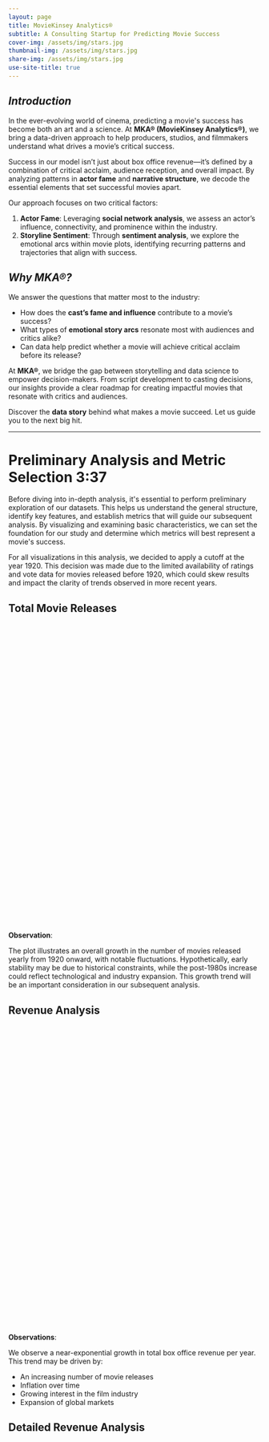 ```yaml
---
layout: page
title: MovieKinsey Analytics®
subtitle: A Consulting Startup for Predicting Movie Success
cover-img: /assets/img/stars.jpg
thumbnail-img: /assets/img/stars.jpg
share-img: /assets/img/stars.jpg
use-site-title: true
---
```


## *Introduction*

In the ever-evolving world of cinema, predicting a movie's success has become both an art and a science. At **MKA® (MovieKinsey Analytics®)**, we bring a data-driven approach to help producers, studios, and filmmakers understand what drives a movie’s critical success.

Success in our model isn’t just about box office revenue—it’s defined by a combination of critical acclaim, audience reception, and overall impact. By analyzing patterns in **actor fame** and **narrative structure**, we decode the essential elements that set successful movies apart.

Our approach focuses on two critical factors:  

1. **Actor Fame**: Leveraging **social network analysis**, we assess an actor’s influence, connectivity, and prominence within the industry.  
2. **Storyline Sentiment**: Through **sentiment analysis**, we explore the emotional arcs within movie plots, identifying recurring patterns and trajectories that align with success.

## *Why MKA®?*

We answer the questions that matter most to the industry:  

- How does the **cast’s fame and influence** contribute to a movie’s success?  
- What types of **emotional story arcs** resonate most with audiences and critics alike?  
- Can data help predict whether a movie will achieve critical acclaim before its release?  

At **MKA®**, we bridge the gap between storytelling and data science to empower decision-makers. From script development to casting decisions, our insights provide a clear roadmap for creating impactful movies that resonate with critics and audiences.  

Discover the **data story** behind what makes a movie succeed. Let us guide you to the next big hit.

-----------------
# Preliminary Analysis and Metric Selection 3:37

Before diving into in-depth analysis, it's essential to perform preliminary exploration of our datasets. This helps us understand the general structure, identify key features, and establish metrics that will guide our subsequent analysis. By visualizing and examining basic characteristics, we can set the foundation for our study and determine which metrics will best represent a movie's success.

For all visualizations in this analysis, we decided to apply a cutoff at the year 1920. This decision was made due to the limited availability of ratings and vote data for movies released before 1920, which could skew results and impact the clarity of trends observed in more recent years.

## Total Movie Releases

<div id="releases-plot" style="width: 100%; height: 600px;"></div>

**Observation**:

The plot illustrates an overall growth in the number of movies released yearly from 1920 onward, with notable fluctuations. Hypothetically, early stability may be due to historical constraints, while the post-1980s increase could reflect technological and industry expansion. This growth trend will be an important consideration in our subsequent analysis.

## Revenue Analysis

<div id="revenue-plot" style="width: 100%; height: 600px;"></div>

**Observations**:

We observe a near-exponential growth in total box office revenue per year. This trend may be driven by:
- An increasing number of movie releases
- Inflation over time
- Growing interest in the film industry
- Expansion of global markets

## Detailed Revenue Analysis

<div id="revenue-stats-plot" style="width: 100%; height: 600px;"></div>
<div id="revenue-scatter-plot" style="width: 100%; height: 600px;"></div>

**Observations**:

1. **Variance in Revenue**: Over time, the variance in box office revenue has increased significantly, which may reflect the polarized landscape of modern cinema. This could indicate the simultaneous rise of high-grossing blockbusters and lower-budget independent films, appealing to increasingly diverse audience preferences.

2. **Revenue Trends**: Notable spikes in mean revenue can be observed in certain years, with peaks in the 1960s, 1970s, and the 2000s, potentially reflecting trends in cinema consumption or the success of particularly influential movies.

3. **Overall Growth**: An upward trend in overall revenue is apparent, which may be influenced by inflation as well as increased global interest in cinema over time. This growth highlights both the industry's expansion and the rising financial impact of movies as cultural products.

**Revenue Conclusion**:
While box office revenue provides valuable insight into the financial success of movies, it is an incomplete metric for gauging overall success. This preliminary analysis suggests that revenue alone does not fully capture a movie's impact or popularity, and additional metrics are necessary to achieve a comprehensive understanding of cinematic success.

## Ratings and Vote Count Evaluation

### Ratings Analysis

In this section, we examine the evolution of movie ratings over time to identify any underlying trends and patterns. Ratings provide a measure of audience perception that is less influenced by external economic factors than revenue, offering a potentially more stable metric.

<div id="ratings-stats-plot" style="width: 100%; height: 600px;"></div>
<div id="ratings-scatter-plot" style="width: 100%; height: 600px;"></div>

**Observations**:
The ratings trend shows significantly less fluctuation compared to the revenue analysis, suggesting that audience perception, as reflected in ratings, has remained relatively stable over time. However, at the beginning of the observed period, we see larger fluctuations in the mean ratings, which could be attributed to a smaller number of votes per movie. With fewer ratings, the averages are less consistent, leading to greater variability. This initial volatility gradually stabilizes, and overall, the average rating hovers within a consistent range, indicating a steady audience response to movies throughout the years.

### Vote Count Analysis

In this part, we examine the distribution and evolution of vote counts per movie over time. By analyzing vote counts, we can assess trends in audience engagement and a film's reach over time.

<div id="votes-stats-plot" style="width: 100%; height: 600px;"></div>
<div id="votes-scatter-plot" style="width: 100%; height: 600px;"></div>

**Observations**:
1. **Early Years with Lower Vote Counts**: As hypothesized in the ratings analysis, we observe fewer votes per movie in the early years, leading to greater variability. This trend aligns with our previous observations, confirming that early movies have less audience engagement or records.
2. **Increasing Engagement Over Time**: Over the years, both mean and median vote counts have increased, reflecting the growth of movie audiences and the rise of global platforms that make films more accessible for voting and reviews.
3. **Fluctuations in Mean Vote Counts**: The variability in mean vote counts suggests shifts in audience attention, likely due to the release of particularly popular films in certain years.

**Conclusion**:
The trends in vote counts and ratings together provide a more comprehensive picture of a movie's impact over time. While ratings reflect audience satisfaction, vote counts indicate the level of engagement. The combination of these metrics offers valuable insights into how movies resonate with audiences across different periods.

## Definition of Success

To conduct meaningful analysis, it's crucial to first define what "success" means in the context of movies. Success is a multifaceted concept that can vary widely depending on goals, stakeholders, and industry standards.

We define success using a combination of ratings and audience engagement:

**S = rating * log(number of votes)**

This formula effectively combines both quality (ratings) and popularity (vote count) into a single metric. The logarithmic adjustment of vote count helps balance the influence of highly-voted movies without letting them disproportionately skew the results.

### Success Metric Analysis

<div id="success-stats-plot" style="width: 100%; height: 600px;"></div>
<div id="success-scatter-plot" style="width: 100%; height: 600px;"></div>

**Observations:**
1. **Early Fluctuations**: Higher variability in early years (1920s-1940s) likely due to fewer ratings and votes.
2. **Stabilizing Trends**: Success metric stabilizes over time, with a gradual increase in the mean.
3. **Overall Growth**: The rise in mean success reflects increased movie output, audience engagement, and influential blockbusters.

### Success vs Revenue Analysis

<div id="success-revenue-plot" style="width: 100%; height: 600px;"></div>

We can observe a clear correlation between success and revenue: Revenue tends to grow exponentially with our definition of success, which validates our success metric. Additionally, movies with lower success generally have lower ratings, with some exceptions that had little attention despite their high rating and vice versa.

## Understanding Actor Trajectories

Understanding actors' trajectories can offer valuable insights into their influence in the industry. Generally, actors who start their careers at a younger age tend to have more connections and experience, which could positively impact a movie's success. In this section, we examine how the age of an actor at their first movie appearance correlates with the total number of movies they appear in.

<div id="actor-age-plot" style="width: 100%; height: 600px;"></div>
<div id="actor-age-plot-error" style="color: red;"></div>

**Observations**:

1. **Age Intervals of High Activity**: There are two key age ranges where actors are more likely to appear in additional movies:
   - **1-5 years**: Very early career starts
   - **15-19 years**: Teenage career beginnings
   These intervals suggest that actors starting young or during teenage years often have longer, more prolific careers.

2. **Declining Trend**: An overall decline in appearances with increasing starting age indicates that actors beginning their careers later are less likely to have extensive filmographies. This trend suggests a strong correlation between early career start and accumulated experience.

These findings support our hypothesis that an experienced actor contributes to a movie's success. To incorporate this, we considered the most experienced actor in each movie (i.e., the actor with the most previous appearances by the movie's release date) as a factor in our success metric.

<script src="https://cdn.plot.ly/plotly-latest.min.js"></script>
<script src="https://cdnjs.cloudflare.com/ajax/libs/PapaParse/5.3.0/papaparse.min.js"></script>
<script src="{{ site.baseurl }}/assets/js/utilities.js"></script>
<script src="{{ site.baseurl }}/assets/js/data-analysis-plots.js"></script>
<script>
document.addEventListener('DOMContentLoaded', function() {
    // Load the movie master dataset
    Papa.parse('{{ site.baseurl }}/data/movie_master_dataset.csv', {
        download: true,
        header: true,
        complete: function(movieResults) {
            const yearStats = processYearlyData(movieResults.data);
            const years = Object.keys(yearStats).sort((a,b) => a-b);
            // Create movie-related plots
            createReleasesPlot(yearStats, years);
            createRevenuePlot(yearStats, years);
            createStatsPlot('revenue-stats-plot', yearStats, years, 'revenues', 
                'Box Office Revenue Statistics', 'Revenue [$]');
            createScatterPlot('revenue-scatter-plot', yearStats, years, 'revenue', 
                'Box Office Revenue per Movie (log)', 'Revenue [$] (log)', true);
            createStatsPlot('ratings-stats-plot', yearStats, years, 'ratings',
                'Yearly Rating Statistics', 'Rating');
            createScatterPlot('ratings-scatter-plot', yearStats, years, 'rating',
                'Ratings per Movie', 'Rating');
            createStatsPlot('votes-stats-plot', yearStats, years, 'votes',
                'Yearly Vote Count Statistics', 'Vote Count');
            createScatterPlot('votes-scatter-plot', yearStats, years, 'votes',
                'Vote Counts per Movie (log)', 'Vote Count (log)', true);
            createSuccessPlots(yearStats, years);
            
            // Load the character metadata for actor age plot
            Papa.parse('{{ site.baseurl }}/data/character_metadata_cleaned.csv', {
                download: true,
                header: true,
                complete: function(characterResults) {
                    console.log("Character data loaded:", characterResults.data.length);
                    createActorAgePlot(characterResults.data);
                },
                error: function(error) {
                    console.error('Error loading character data:', error);
                }
            });
        },
        error: function(error) {
            console.error('Error loading movie data:', error);
        }
    });
});
</script>


### NOT OUR PART

#### The Evolution of Ethnicity

The ethnicity score in movies has increased in recent years, but less than ten movies are released yearly with an ethnicity score above 0.5 (after 1986). When we adjust the threshold for the ethnicity score, we observe a clear increasing trend from zero to the point of 0.7. Increasing the threshold above 0.5 gives a more unreliable result, as the more significant 95% CI indicates. The reason is likely because of the low number of movies, which provides each film with a more substantial impact on the mean revenue. Another possible explanation is that these movies first occur in recent years, and the audience has yet to decide whether this ethnicity score increases their movie experience.


<iframe src="assets/plot/distribution_ethnicity.html" width="750px" height="530px" frameborder="0" position="relative">Genre plot</iframe>

#### The Sweet Spot

We grouped our data into five based on their ethnicity score to find the best ethnicity score interval, or as we like to call it, **The Sweet Spot**. In the search for the best interval, we found an ethnicity score between (0.6 – 0.8] to be the most lucrative considering revenue maximization when we look at the mean revenue in our data set. However, overlapping 95% CI between (0.2 – 0.8] prevents us from concluding which interval is the best. On the other side, we observe that the extreme cases of ethnicity score between (0  – 0.2] and (0.8  – 1] perform poorly, telling us that ethnicity score is something you should consider planning your next movie. You better stay between (0.2 – 0.8) if you aim to become rich **$** Further, the uncertainty associated with the revenue estimate for the interval (0.6 – 0.8] is worth noticing. Even though this interval resulted in the highest revenue in our data set, there is no guarantee that this will apply in general. This interval is for the gambler; if you do not have the guts to take a loss, you better stay in (0.4 – 0.6]!


<iframe src="assets/plot/revenue_ethnicity_bar.html" width="750px" height="530px" frameborder="0" position="relative">Genre plot</iframe>

#### Time to Enter the Movie Market?

A good investor never solely depends on historical data; they try to predict the future! We looked at how the ethnicity score market has changed in recent years, using this to predict the future journey. Since the primary goal of this analysis is to make a recipe for a movie´s success, we looked at recent movies, starting with films after the year 2000. We observed that the treated group (the group with an ethnicity score above the given threshold) tends to lie above the control group (the group with an ethnicity score below or equal to the given threshold). Still, we cannot find a statistically significant difference between the two groups. Maybe it is best to wait for this one out. However, the time in the market beats the timing, so if you love movies as much as we do, you should not take this as a discouragement to invest.


<iframe src="assets/plot/revenue_ethnicity.html" width="750px" height="530px" frameborder="0" position="relative">Genre plot</iframe>

#### Paired Matching  – The Classic

Our analysis so far has been naïve, not considering that many confounders may affect the revenue. To try to isolate ethnicity's effect on revenue, we have performed a paired matching. By completing the paired matching, we try to compare movies with similar probability of receiving the treatment, which in our case is an ethnicity score above 0.5. We used logistic regression to compute the propensity score based on the movie runtime, the year the movie was released, the number of languages present, and the number of countries the film was shown. With a threshold of 0.5 on the ethnicity score, we did not find any statistically significant difference between the two groups. Was all this reading just a waste of time? Not so fast!



<iframe src="assets/plot/mean_difference_ethnicity_1.html" width="750px" height="530px" frameborder="0" position="relative">Genre plot</iframe>

#### Paired Matching – The Experienced

If it were as easy as just using paired matching with a threshold of 0.5, everyone would have been movie millionaires. To further analyze the results, we adjusted the threshold from 0.5 to 0.33. This adjustment discovered that movies with ethnicity scores above 0.33 achieve significantly better revenue than movies with ethnicity scores below or equal to 0.33.


<iframe src="assets/plot/mean_difference_ethnicity_2.html" width="750px" height="530px" frameborder="0" position="relative">Genre plot</iframe>

### Gender

#### The Evolution of Gender

We observed an increase in the fraction of females over time. However, a high fraction of females tends to generate lower revenue, except for a peak in revenue at 0.7. It is also essential to notice the uncertainty associated with the mean estimate. The uncertainty is high in the interval between 0.5 – 0.7, which indicates that more data may be needed to conclude. Movies with a threshold above 0.5 did not have above ten releases until 1990, and the poor revenue might be caused because it takes time for the audience to digest this change. 


<iframe src="assets/plot/distribution_gender.html" width="750px" height="530px" frameborder="0" position="relative">Genre plot</iframe>

#### What is the Best Fraction of Females?

To obtain better insight into a movie's best fraction of females, we divided the film into five groups based on their female fractions. We observe that the worst performing interval is the fraction of females between (0.8 – 1]. In comparison, the movies with a fraction of males between (0.8 – 1] perform well and have the highest mean in our data set. There may be several reasons for this, for example, that the most attractive genre may be better suited for male actors. We will try to isolate the effect of fractions of females in the paired matching later in this analysis, but for now, we will stick to our naïve approach. The most crucial intel for now is to avoid a fraction of females between (0.8 – 1] in your movie. It is more challenging to select the best interval, as the groups (0 – 0.2] and (0.2 – 0.4] have 95% CI that overlaps. 


<iframe src="assets/plot/revenue_female_bar.html" width="750px" height="530px" frameborder="0" position="relative">Genre plot</iframe>

#### Buy the Dip?

Our result has shown that movies with a high fraction of females perform poorly, but is this about to change? This analysis aims to find the best fraction of females if you were supposed to release a movie today. To do so, we will investigate the effect over time and look at the trend after 2000. We find that the control group's mean revenue lies above the treated group's for all the considered thresholds. But much overlap between the 95 % CI prevents us from concluding. We do not find any signals in the market indicating that movies with a high fraction of females will start to perform better. But the difference is insignificant, so minor changes may give better results.

<iframe src="assets/plot/revenue_gender.html" width="750px" height="530px" frameborder="0" position="relative">Genre plot</iframe>

#### Paired Matching – The Classic

As mentioned earlier, several factors may affect the movie revenue, and there is no guarantee that our findings are genuinely caused by the fraction of females in the movie. To try to isolate gender's effect on revenue, we have performed a paired matching to compare movies with similar probability of receiving the treatment, which is a fraction of females above 0.5. We used logistic regression to compute the propensity score based on the movie runtime, the year the movie was released, the number of languages present, and the number of countries the film was shown. Using the threshold of 0.5 on the fraction of females, we discovered that movies with a fraction of females below 0.5 achieve statistically significantly better revenue.


<iframe src="assets/plot/mean_difference_female_1.html" width="750px" height="530px" frameborder="0" position="relative">Genre plot</iframe>

#### Paired Matching – The Experienced

To further analyze the results, we adjusted the threshold from 0.5 to 0.33. This adjustment increased the mean difference between the treated and control group even further.


<iframe src="assets/plot/mean_difference_female_2.html" width="750px" height="530px" frameborder="0" position="relative">Genre plot</iframe>


-----------------------

## Star Power: The Influence of Cast on Movie Revenue
Ever wonder how much of a role the cast of a movie plays in its financial success? In this section, we'll delve into the relationship between a movie's cast and its box office revenue. We'll analyze the impact of individual actors on a film's financial performance. We'll also conduct network analysis to evaluate the roles of actor combinations in generating revenue. Whether you're a fan of A-list celebrities or indie darlings, let's find out if the cast really does make a difference in box office success.

### Who's the Biggest Box Office Draw? Analyzing the Impact of Actors on Revenue
We want to understand how much the people in a movie contribute to its financial success. To do this, we're using linear regression. It helps us see how strong the relationship is between a movie's cast and its box office revenue, and if anything else could be affecting this relationship. By fitting a line to the data, we can see how much each actor matters for a movie's financial performance.

We're only looking at actors who have been in more than 10 movies. This helps us exclude one-time wonders and makes sure our findings are more typical of the movie industry. It's possible that actors with fewer movies can affect a movie's financial success, but these cases might not be as accurate or typical. By sticking to actors who have more experience, we can feel more confident about the conclusions we draw about what leads to financial success in the movie industry.

| Actor | coefficient (in million $) | p-value |
|-------|--------------------------|---------|
| Cate Blanchett | 107.8 | 0.000 |
| Seann William Scott | 83.2 | 0.000 |
| James Franco | 74.5 | 0.003 |
| Johnny Depp | 60.7 | 0.004 |
| Anna Faris | 58.5 | 0.010 |

One interesting thing we found is that, out of the top 10 factors that seem to matter most for movie revenue (based on how strong their relationship is and how likely it is that this relationship isn't just a coincidence), the only ones besides budget are the actors. This suggests that these actors make a big impact on how much money a movie makes. But it's important to remember that an actor's impact on revenue might not just depend on their own performance. It could also depend on who they're acting with in the movie. For example, an actor might do better at the box office when they're in a movie with certain co-stars, but not as well with others. This is why we used network analysis to look at how actors work together and see if that affects revenue. For example, will Cate Blanchett rank as one of the top revenue-generating actors when we consider actor communities?

It's also worth mentioning that budget is a big factor in how much money a movie makes, but it's closely related to the revenue itself. This means it might not be as useful for understanding the impact of individual actors. We'll come back to budget later in our analysis.

### The Movie Cast Factor: How Actor combinations affect financial success
Have you ever noticed that some actors seem to be in a ton of movies together? Network analysis can help us see these connections between actors and how they might affect each other's impact on a movie's revenue. By turning the relationships between actors into a visual network, we can find patterns and communities in the movie industry and get a deeper understanding of how actors contribute to revenue. Network analysis can give us some really interesting insights and help us make sense of all the complex data we have about actors and revenue. Overall, adding this technique to our analysis of actor contributions can help us understand things in a new way.

<img src="assets/img/net1.png" height=600px width=600px class="center"/>

We made a graph that shows how actors are connected through the movies they've been in together. The size of the nodes shows how much the movies that actor was in made on average, and the thickness of the lines shows how many movies the actors were in together.

Our graph has 61 actors and 256 connections. In the next section, we'll take a closer look at it and use network analysis techniques to see what we can learn. We'll use these techniques to find groups of actors who often work together and see how important each actor is in the network. By looking at these actor communities, we can get a more detailed picture of how actors collaborate and how different combinations of actors affect movie revenue.

<style>
  img#communities_img {
    display: block;
    margin-left: 50px;
    width: 600px;
    height: 500px;git 
  }
  .button {
    background-color: #003e1f;
    border: none;
    border-radius: 10px;
    color: white;
    padding: 14px 20px;
    text-align: center;
    font-size: 11px;
    text-decoration: none;
    display: inline-block;
    cursor: pointer;
    font-size: 11px;
  }
</style>

<img id="communities_img" src="assets/img/communities.png" alt="Description of image 1">

<script>
  function swapImage() {
    var image = document.getElementById("communities_img");
    if (image.src.match("assets/img/communities.png")) {
      image.src = "assets/img/community_revenue.png";
    } else {
      image.src = "assets/img/communities.png";
    }
  }
</script>

<button class="button" style="width: 30%; margin-left: 240px;" onclick="swapImage()">Average revenue on/off</button>


We used the Louvain method to split the network of actors into six different communities based on how they're connected through movies. This shows us that there are some actors who tend to work together more often. When we looked closer, we saw that the average revenue for actors in each community varies. Some actors seem to do especially well at the box office. However, we also saw that there was no significant difference in average revenue between the communities, with one exception. This could mean that the community an actor belongs to doesn't necessarily have a big impact on how much money their movies make.

Regardless, it's still interesting to see how actors are connected and how they collaborate. By looking at these patterns and communities, we can get a better understanding of the movie industry and how different combinations of actors might affect revenue. We'll plot the initial graph again, but this time we'll highlight the connections within each community and the connections between communities. This will help us see the patterns of collaboration and how they relate to movie revenue.


<style>
  img#flavour2_img {
    display: block;
    margin-left: 50px;
    width: 600px;
    height: 600px;
  }
</style>

<img id="flavour2_img" src="assets/img/flavor_graph_different_edges.png" alt="Description of image 1">

<script>
  function swapImage3(newImage) {
    var image = document.getElementById("flavour2_img");
    image.src = newImage;
  }
</script>

<button class="button" style="margin: 8px 0; width: 20%; margin-left: 130px; margin-right: 5px" onclick="swapImage3('assets/img/flavor_graph_different_edges.png')">All connections</button>
<button class="button" style="width: 20%; margin-right: 5px;" onclick="swapImage3('assets/img/community_graph.png')">Community</button>
<button class="button" style="width: 20%;" onclick="swapImage3('assets/img/non_community_edges.png')">Non-community</button>

We want to know if there's a difference in revenue when a movie's cast is mostly made up of actors from one community versus actors from a bunch of different communities. To do this, we'll look at the patterns of collaboration within and between communities and see how they affect revenue.

To understand the relationships between actors and their impact on revenue better, we're going to split the movies into two groups: those with a cast that's mostly made up of actors from one community, and those with a cast that's more evenly spread out among different communities. This will let us compare movies with more similar casts to movies with more diverse casts, and see if there's a relationship between cast composition and revenue. By looking at these two groups of movies, we can get an idea of the pros and cons of casting actors from one community versus a mix of communities, and how it might affect a movie's success.

We noticed that there's a big difference in average revenue between movies with a cast that's mostly from one community and movies with a more evenly distributed cast. To make sure this difference isn't just because of other factors, we're using matching to compare movies with similar characteristics. By controlling for these other factors, we can be more certain that any differences in revenue we see are because of the cast composition. This will help us understand the relationship between cast composition and movie revenue better. The next plot compares movies with a cast that is largely concentrated within a single community to those with a more evenly distributed cast. We've matched these movies so that other factors that could affect revenue are controlled for. 

<iframe src="assets/plot/evenly_vs_majority.html" width="600px" height="400px" frameborder="0" style="display: block; margin: 0 auto;">Difference in community cast</iframe>

Our analysis shows that movies with a majority of actors from a specific community have a big impact on box office revenue. In both estimates, with and without matching, the treatment effect was huge - around $51620924.7 and $39424016.7, respectively. The difference between these two estimates was around -23.63%, and both estimates were statistically significant with a p-value of 0.0.

We didn't use budget as a matching variable in this analysis because it's probably closely related to the cast. If we used budget as a matching variable, it might be hard to see the independent effect of the cast on revenue. That being said, budget is still an important factor that can affect a movie's production value and overall appeal to audiences. For example, a movie with a high budget might make more money because it has more money for marketing and a wider distribution.

-----------------------

## Runtime: The Sweet Spot
Are you ready to find out if a movie's runtime can make or break its box office success? From epics to quick hits, we'll delve into the data to discover whether longer or shorter films come out on top. But before we get started, let's take a quick look at the distribution of runtime across all movies and see which range is most common.

<iframe src="assets/plot/crazy_runtime_plot.html" width="750px" height="630px" frameborder="0" position="relative">Runtime Histogram</iframe>

It looks like most movies fall within the 80-120 minute range, with a slight skew towards the longer end of the spectrum.

Now that we've looked at the distribution of runtime across all movies, let's see if longer or shorter movies come out on top in terms of box office success. At first glance, it looks like there might be a slight positive relationship between the two. But when we dig a little deeper using linear regression, we see that this relationship isn't strong enough to draw any solid conclusions. In fact, the R-squared value is pretty low, meaning that runtime isn't a strong predictor of box office success.

However, when we break things down by runtime intervals, we see that movies with runtimes between 80-120 minutes seem to generate larger revenue compared to the movies with runtime less than 80 minutes.  This raises the question: is 80 minutes some kind of threshold for box office performance? We'll explore this further in the next section.

### Does it hurt if runtime is too short?
It seems that shorter movies may have a harder time raking in the big bucks. In fact, our analysis shows that movies with a runtime under 80 minutes tend to generate significantly less revenue than their longer counterparts. But don't worry, it's not all bad news for short films. While it may be tougher for them to reach blockbuster status, there are still shorter movies that manage to perform well at the box office. So, the takeaway here is that while runtime alone may not be a make-or-break factor for a movie's success, it's definitely something to consider when trying to craft a recipe for box office gold.

<iframe src="assets/plot/short_vs_nonshort.html" width="750px" height="630px" frameborder="0" position="relative">short vs nonshort Histogram</iframe>

It's clear from our analysis that shorter movies tend to struggle at the box office compared to their longer counterparts. In fact, our independent t-test showed a statistically significant difference in revenue between short and non-short movies, with short movies earning an average of 53.9% less. So, if you're thinking about making a movie, it might be best to aim for a runtime of at least 80 minutes to give your film the best chance at box office success.


### Are blockbuster movies generally longer in runtime?
Are longer movies really the key to box office success? Let's take a closer look at the data to find out. We found that when comparing short movies to non-short movies, the latter tends to generate significantly more revenue. In fact, short movies make on average 53.9% less revenue than non-short movies. But wait, there's more! When we compared the runtime of blockbuster movies (those with a revenue of $400 million or more) to non-blockbusters, we found that blockbusters tend to have longer runtimes on average. In fact, blockbusters have a runtime that is 10.05% longer than non-blockbusters. It seems that there may be some truth to the idea that longer movies have an advantage at the box office. However, it's important to keep in mind that this is just a tiny piece of the puzzle. There are many other factors that can impact a movie's success, and it's likely that the relationship between runtime and revenue is not a simple one.

-----------------------

## The Power of Words: How Movie Plot Sentiment Affects Box Office Success
In this section, we delve into the power of words in movie plot summaries and how they can impact a film's box office success. By analyzing the proportion of positive, negative, and violent words in plot summaries, we can gain insights into how movie studios can craft engaging and successful storylines. Join us as we explore the relationship between sentiment analysis and revenue!


<script>
function showFrame(frameId) {
  // Get all iframes with the toggle-frame class
  var frames = document.getElementsByClassName('toggle-frame');

  // Hide all iframes with the toggle-frame class
  for (var i = 0; i < frames.length; i++) {
    frames[i].style.display = 'none';
  }

  // Show the selected iframe
  var frame = document.getElementById(frameId);
  frame.style.display = 'block';
}
</script>


<!-- Create the buttons -->
<button class="button" style="margin: 8px 0; width: 20%; margin-left: 130px; margin-right: 5px" onclick="showFrame('positive')">Positive</button>
<button class="button" style="width: 20%; margin-right: 5px;" onclick="showFrame('negative')">Negative</button>
<button class="button" style="width: 20%;" onclick="showFrame('violent')">Violent</button>

<!-- Create the iframes -->
<iframe class="toggle-frame" src="assets/plot/revenue_positive_bar.html" width="750px" height="530px" frameborder="0" position="relative" id="positive" style="display: block;">positive barplot</iframe>
<iframe class="toggle-frame" src="assets/plot/revenue_negative_bar.html" width="750px" height="530px" frameborder="0" position="relative" id="negative" style="display: none;">negative barplot</iframe>
<iframe class="toggle-frame" src="assets/plot/revenue_violent_bar.html" width="750px" height="530px" frameborder="0" position="relative"  id="violent" style="display: none;">violent barplot</iframe>


From our bar plots, it appears that movies with a higher proportion of negative words in their plot summary tend to have higher revenues compared to movies with a higher proportion of positive words. One potential reason for this could be that negative themes and storylines often generate more interest and tension, which can draw in larger audiences. Similarly, movies with a higher proportion of violent words also tend to have higher revenues, possibly because violent content can also be seen as more exciting and engaging. It's important to note that while there is a correlation between these plot characteristics and box office success, this does not necessarily mean that including more negative or violent elements in a movie's plot will guarantee higher revenues. Other factors, such as the quality of the movie, the acting, and the overall production value, also play a significant role in a movie's success.

In conclusion, our analysis of plot summaries has shown that movies with more negative plot are more successful, with a 45.3% increase in revenue compared to movies with more positive plot. This finding highlights the importance of considering the sentiment of a movie's plot when striving for box office success. So next time you're planning a blockbuster hit, don't be afraid to inject a little bit of negativity into your story.

### Sentiment Showdown: Comparing the Plot Summaries of Blockbusters and Non-Blockbusters
Blockbuster movies appear to have a preference for negative and violent plot elements, as indicated by the higher proportion of negative and violent words in their summaries. This is supported by the small p-values and the significant mean differences found in our independent t-tests. In comparison, blockbusters tend to have a lower proportion of positive words in their summaries compared to non-blockbusters. These findings suggest that incorporating more negative and violent elements into a movie's plot may increase its chances of becoming a blockbuster, while a more positive plot may hinder its box office success. However, it's important to note that these results should be interpreted with caution, as other factors may contribute to a movie's box office success.



-----------------------

## The secret recipe for box office success: A data-driven guide

Congratulations, you've reached the end of our data-driven guide to creating the ultimate box office hit! Now it's time to put our findings into action and cook up a recipe for success.

But before you start gathering your ingredients, it's important to remember that just like in cooking, the success of your movie will depend not only on the individual ingredients, but also on how they all work together. Adding a superstar actor like Johnny Depp to your cast might sound like a no-brainer, but it's also important to consider how that will affect the rest of the cast and the overall direction of the film. Similarly, changing the genre of your movie might mean that you need to reevaluate the best release date to maximize your revenue.

So, without further ado, here's our recipe for the ultimate box office hit:

- Aim for an ethnicity score above 0.33 to attract a diverse audience
- Keep the fraction of females in your cast below 0.33 to appeal to a wider audience
- Consider the genre of your movie when choosing the best release month. Action, action/adventure, and adventure movies may do best in May, while crime fiction, comedy, drama, romantic comedy, and thrillers may perform best in June. Romance films may fare well in November and indie films may do well in December.
- The right combination of actors in your movie cast can make a big impact on its box office success. Keep in mind that having a majority of actors from a specific community can significantly affect your revenue.
- Don't be afraid to add a dash of negativity to your plot - it might just be the secret ingredient that sets your movie apart. And last but not least, don't forget to season your recipe with a generous helping of violence - it could give your movie the edge it needs to be a blockbuster.

With these ingredients in hand, you're well on your way to creating a box office hit that will have audiences coming back for seconds. Happy cooking!


<img src="assets/img/Torkel.png" height=600px width=720px class="center"/>



-------------
